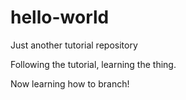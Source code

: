 # hello-world
Just another tutorial repository

Following the tutorial, learning the thing.

Now learning how to branch!
